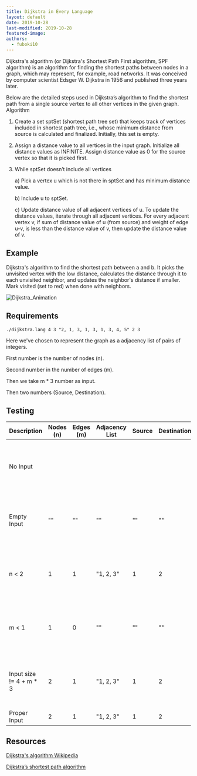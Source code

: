 ```yaml
---
title: Dijkstra in Every Language
layout: default
date: 2019-10-28
last-modified: 2019-10-28
featured-image: 
authors:
  - fuboki10
---
```


Dijkstra's algorithm (or Dijkstra's Shortest Path First algorithm, SPF algorithm) is an algorithm for finding the shortest paths between nodes in a graph, which may represent, for example, road networks. It was conceived by computer scientist Edsger W. Dijkstra in 1956 and published three years later.

Below are the detailed steps used in Dijkstra’s algorithm to find the shortest path from a single source vertex to all other vertices in the given graph.
Algorithm
1) Create a set sptSet (shortest path tree set) that keeps track of vertices included in shortest path tree, i.e., whose minimum distance from source is calculated and finalized. Initially, this set is empty.
2) Assign a distance value to all vertices in the input graph. Initialize all distance values as INFINITE. Assign distance value as 0 for the source vertex so that it is picked first.
3) While sptSet doesn’t include all vertices

    a) Pick a vertex u which is not there in sptSet and has minimum distance value.
  
    b) Include u to sptSet.
  
    c) Update distance value of all adjacent vertices of u. To update the distance values, iterate through all adjacent vertices. For every           adjacent vertex v, if sum of distance value of u (from source) and weight of edge u-v, is less than the distance value of v, then update the  distance value of v.

## Example

Dijkstra's algorithm to find the shortest path between a and b. It picks the unvisited vertex with the low distance, calculates the distance through it to each unvisited neighbor, and updates the neighbor's distance if smaller. Mark visited (set to red) when done with neighbors.

![Dijkstra_Animation](https://user-images.githubusercontent.com/35429211/67672949-a2dcfd80-f981-11e9-862a-96bd0ec9ba83.gif)

## Requirements

```console
./dijkstra.lang 4 3 "2, 1, 3, 1, 3, 1, 3, 4, 5" 2 3
```

Here we've chosen to represent the graph as a adjacency list of pairs of integers.

First number is the number of nodes (n).

Second number in the number of edges (m).

Then we take m * 3 number as input.

Then two numbers (Source, Destination).


## Testing

| Description | Nodes (n) | Edges (m) | Adjacency List | Source | Destination | Output |
| ----------- | --------- | --------- | -------------- | ------ | ----------- | ------ |
| No Input    | | | | | | "Usage: please provide a comma-separated list of integers" |
| Empty Input | "" | "" | "" | "" | "" | "Usage: please provide a comma-separated list of integers" |
| n < 2 | 1 | 1 | "1, 2, 3" | 1 | 2 | "Usage: please provide a comma-separated list of integers" |
| m < 1 | 1 | 0 | "" | "" | "" | "Usage: please provide a comma-separated list of integers" |
| Input size != 4 + m * 3 | 2 | 1 | "1, 2, 3" | 1 | 2 | "Usage: please provide a comma-separated list of integers" |
| Proper Input | 2 | 1 | "1, 2, 3" | 1 | 2 | 3 |                                                       |

## Resources

[Dijkstra's algorithm Wikipedia][1]

[Dijkstra’s shortest path algorithm][2]

[1]: https://en.wikipedia.org/wiki/Dijkstra%27s_algorithm
[2]: https://www.geeksforgeeks.org/dijkstras-shortest-path-algorithm-greedy-algo-7
